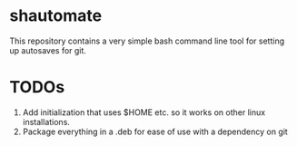 # shautomate

This repository contains a very simple bash command line tool for setting up autosaves for git.

# TODOs

1. Add initialization that uses $HOME etc. so it works on other linux installations.
2. Package everything in a .deb for ease of use with a dependency on git

